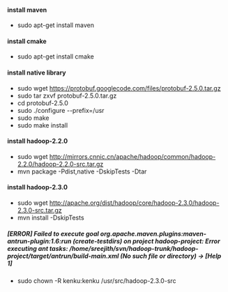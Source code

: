 #### install maven
  * sudo apt-get install maven
  
#### install cmake
  * sudo apt-get install cmake


#### install native library
  * sudo wget https://protobuf.googlecode.com/files/protobuf-2.5.0.tar.gz
  * sudo tar zxvf protobuf-2.5.0.tar.gz
  * cd protobuf-2.5.0
  * sudo ./configure --prefix=/usr
  * sudo make
  * sudo make install


#### install hadoop-2.2.0
  * sudo wget http://mirrors.cnnic.cn/apache/hadoop/common/hadoop-2.2.0/hadoop-2.2.0-src.tar.gz
  * mvn package -Pdist,native -DskipTests -Dtar


#### install hadoop-2.3.0
  * sudo wget http://apache.org/dist/hadoop/core/hadoop-2.3.0/hadoop-2.3.0-src.tar.gz
  * mvn install -DskipTests


##### [ERROR] Failed to execute goal org.apache.maven.plugins:maven-antrun-plugin:1.6:run (create-testdirs) on project hadoop-project: Error executing ant tasks: /home/sreejith/svn/hadoop-trunk/hadoop-project/target/antrun/build-main.xml (No such file or directory) -> [Help 1]

  * sudo chown -R kenku:kenku /usr/src/hadoop-2.3.0-src
